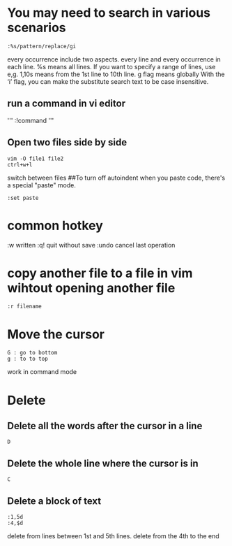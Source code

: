 # You may need to search in various scenarios
```
:%s/pattern/replace/gi

```
every occurrence include two aspects. every line and every occurrence in each line.
%s  means all lines. If you want to specify a range of lines, use e,g. 1,10s means from the 1st line to 10th line.
g flag means globally
With the ‘i’ flag, you can make the substitute search text to be case insensitive.


## run a command in vi editor
'''
:!command
'''
##  Open two files side by side
```
vim -O file1 file2
ctrl+w+l
```
switch between files
##To turn off autoindent when you paste code, there's a special "paste" mode.
```
:set paste
```

# common hotkey
:w written
:q! quit without save
:undo cancel last operation

# copy another file to a file in vim wihtout opening another file
```
:r filename
```

# Move the cursor
```
G : go to bottom
g : to to top

```
work in command mode


# Delete
## Delete all the words after the cursor in a line
```
D 
```
## Delete the whole line where the cursor is in
```
C
```

## Delete a block of text

```
:1,5d
:4,$d

```
delete from lines between 1st and 5th lines.
delete from the 4th to the end


